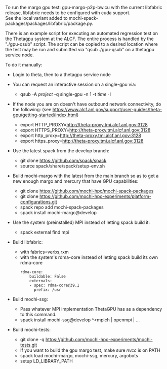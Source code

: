 To run the margo gpu test: gpu-margo-p2p-bw.cu with the current libfabric release, 
libfabric needs to be configured with cuda support.  
See the local variant added to mochi-spack-packages/packages/libfabric/package.py.

There is an example script for executing an automated regression test on the
Thetagpu system at the ALCF.  The entire process is handled by the
"./gpu-qsub" script.  The script can be copied to a desired location where
the test may be run and submitted via "qsub ./gpu-qsub" on a
thetagpu service node.

To do it manually:
- Login to theta, then to a thetagpu service node
- You can request an interactive session on a single-gpu via:
    * qsub -A *project* -q single-gpu -n 1 -t *time* -I

- If the node you are on doesn't have outbound network connectivity,
  do the following: (see https://www.alcf.anl.gov/support/user-guides/theta-gpu/getting-started/index.html)
    * export HTTP_PROXY=http://theta-proxy.tmi.alcf.anl.gov:3128
    * export HTTPS_PROXY=http://theta-proxy.tmi.alcf.anl.gov:3128
    * export http_proxy=http://theta-proxy.tmi.alcf.anl.gov:3128
    * export https_proxy=http://theta-proxy.tmi.alcf.anl.gov:3128

- Use the latest spack from the develop branch:
    * git clone https://github.com/spack/spack
    * source spack/share/spack/setup-env.sh

- Build mochi-margo with the latest from the main branch so as to get a new enough margo and mercury that
  have GPU capabilities:
    * git clone https://github.com/mochi-hpc/mochi-spack-packages
    * git clone https://github.com/mochi-hpc-experiments/platform-configurations.git
    * spack repo add mochi-spack-packages
    * spack install mochi-margo@develop

- Use the system (preinstalled) MPI instead of letting spack build it:
    * spack external find mpi

- Build libfabric:
    * with fabrics=verbs,rxm
    * with the system's rdma-core instead of letting spack build its own rdma-core
        ```
        rdma-core:
            buildable: False
            externals:
            - spec: rdma-core@39.1
              prefix: /usr
        ```

- Build mochi-ssg:
    * Pass whatever MPI implementation ThetaGPU has as a dependency to this command.
    * spack install mochi-ssg@develop ^<mpich | openmpi | ...

- Build mochi-tests:
    * git clone -q https://github.com/mochi-hpc-experiments/mochi-tests.git
    * If you want to build the gpu margo test, make sure *nvcc* is on PATH
    * spack load mochi-margo, mochi-ssg, mercury, argobots
    * setup LD_LIBRARY_PATH
